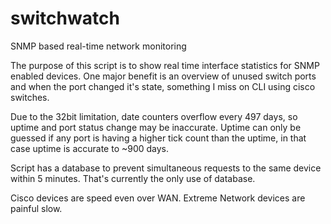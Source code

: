 # switchwatch
SNMP based real-time network monitoring

The purpose of this script is to show real time interface statistics for SNMP enabled devices.
One major benefit is an overview of unused switch ports and when the port changed it's state, something I miss on CLI using cisco switches.

Due to the 32bit limitation, date counters overflow every 497 days, so uptime and port status change may be inaccurate.
Uptime can only be guessed if any port is having a higher tick count than the uptime, in that case uptime is accurate to ~900 days.

Script has a database to prevent simultaneous requests to the same device within 5 minutes.  That's currently the only use of database.

Cisco devices are speed even over WAN.
Extreme Network devices are painful slow.
